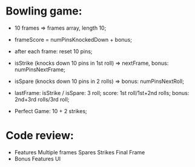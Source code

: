 # Bowling game:

* 10 frames => frames array, length 10;
<!-- * 10 pins; -->
<!-- * in each frame: roll * 2; -->

* frameScore = numPinsKnockedDown + bonus;
* after each frame: reset 10 pins;

* isStrike (knocks down 10 pins in 1st roll) => nextFrame, bonus: numPinsNextFrame;
* isSpare (knocks down 10 pins in 2 rolls) => bonus: numPinsNextRoll;
* lastFrame: isStrike / isSpare: 3 roll; score: 1st roll/1st+2nd rolls; bonus: 2nd+3rd rolls/3rd roll;

<!-- * Gutter Game: 20 zero scores; -->

* Perfect Game: 10 + 2 strikes;

# Code review:

* Features
   <!-- Gutter game -->
   <!-- One frame -->
   Multiple frames
   Spares
   Strikes
   Final Frame
* Bonus Features
   UI

